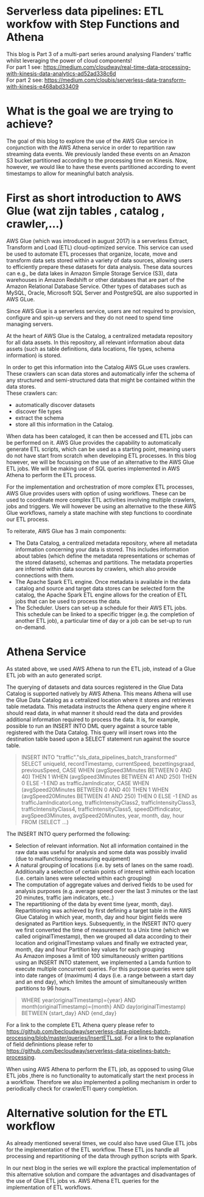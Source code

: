 # Serverless data pipelines: ETL workfow with Step Functions and Athena
This blog is Part 3 of a multi-part series around analysing Flanders’ traffic whilst leveraging the power of cloud components!    
For part 1 see: https://medium.com/cloudway/real-time-data-processing-with-kinesis-data-analytics-ad52ad338c6d  
For part 2 see: https://medium.com/cloubis/serverless-data-transform-with-kinesis-e468abd33409  

# What is the goal we are trying to achieve?
The goal of this blog to explore the use of the AWS Glue service in conjunction with the AWS Athena service in order to repartition raw streaming data events. We previously landed these events on an Amazon S3 bucket partitioned according to the processing time on Kinesis. Now, however, we would like to have these events partitioned according to event timestamps to allow for meaningful batch analysis.    

# First as short introduction to AWS Glue (wat zijn tables , catalog , crawler,…)
AWS Glue (which was introduced in august 2017) is a serverless Extract, Transform and Load (ETL) cloud-optimized service. This service can used be used to automate ETL processes that organize, locate, move and transform data sets stored within a variety of data sources, allowing users to efficiently prepare these datasets for data analysis. These data sources can e.g., be data lakes in Amazon Simple Storage Service (S3), data warehouses in Amazon Redshift or other databases that are part of the Amazon Relational Database Service. Other types of databases such as MySQL, Oracle, Microsoft SQL Server and PostgreSQL are also supported in AWS GLue.   

Since AWS Glue is a serverless service, users are not required to provision, configure and spin-up servers and they do not need to spend time managing servers.   

At the heart of AWS Glue is the Catalog, a centralized metadata repository for all data assets. In this repository, all relevant information about data assets (such as table definitions, data locations, file types, schema information) is stored.

In order to get this information into the Catalog AWS GLue uses crawlers. These crawlers can scan data stores and automatically infer the schema of any structured and semi-structured data that might be contained within the data stores.   
These crawlers can: 
* automatically discover datasets 
* discover file types 
* extract the schema
* store all this information in the Catalog. 

When data has been cataloged, it can then be accessed and ETL jobs can be performed on it. AWS Glue provides the capability to automatically generate ETL scripts, which can be used as a starting point, meaning users do not have start from scratch when developing ETL processes. In this blog however, we will be focussing on the use of an alternative to the AWS Glue ETL jobs. We will be making use of SQL queries implemented in AWS Athena to perform the ETL process.  

For the implementation and orchestration of more complex ETL processes, AWS Glue provides users with option of using workflows. These can be used to coordinate more complex ETL activities involving multiple crawlers, jobs and triggers. We will however be using an alternative to the these AWS Glue workflows, namely a state machine with step functions to coordinate our ETL process.  

To reiterate, AWS Glue has 3 main components:
* The Data Catalog, a centralized metadata repository, where all metadata information concerning  your data is stored. This includes information about tables (which define the metadata representations or schemas of the stored datasets), schemas and partitions. The metadata properties are inferred within data sources by crawlers, which also provide connections with them.
* The Apache Spark ETL engine. Once metadata is available in the data catalog and source and target data stores can be selected form the catalog, the Apache Spark ETL engine allows for the creation of ETL jobs that can be used to process the data.    
* The Scheduler. Users can set-up a schedule for their AWS ETL jobs. This schedule can be linked to a specific trigger (e.g. the completion of another ETL job), a particular time of day or a job can be set-up to run on-demand.

# Athena Service
As stated above, we used AWS Athena to run the ETL job, instead of a Glue ETL job with an auto generated script. 

The querying of datasets and data sources registered in the Glue Data Catalog is supported natively by AWS Athena. This means Athena will use the Glue Data Catalog as a cetralized location where it stores and retrieves table metadata. This metadata instructs the Athena query engine where it should read data, in what manner it should read the data and provides additional information required to process the data.
It is, for example, possible to run an INSERT INTO DML query against a source table registered with the Data Catalog. This query will insert rows into the destination table based upon a SELECT statement run against the source table. 

> INSERT INTO "traffic"."sls_data_pipelines_batch_transformed"  
SELECT uniqueId, recordTimestamp, currentSpeed, bezettingsgraad, previousSpeed, CASE WHEN (avgSpeed3Minutes BETWEEN 0 AND 40) THEN 1 WHEN (avgSpeed3Minutes BETWEEN 41 AND 250) THEN 0 ELSE -1 END as trafficJamIndicator, CASE WHEN (avgSpeed20Minutes BETWEEN 0 AND 40) THEN 1 WHEN (avgSpeed20Minutes BETWEEN 41 AND 250) THEN 0 ELSE -1 END as trafficJamIndicatorLong, trafficIntensityClass2, trafficIntensityClass3, trafficIntensityClass4, trafficIntensityClass5, speedDiffindicator, avgSpeed3Minutes, avgSpeed20Minutes, year, month, day, hour   
FROM (SELECT ...)

The INSERT INTO query performed the following:
* Selection of relevant information. Not all information contained in the raw data was useful for analysis and some data was possibly invalid (due to malfunctioning measuring equipment)
* A natural grouping of locations (i.e. by sets of lanes on the same road). Additionally a selection of certain points of interest within each location (i.e. certain lanes were selected within each grouping)
* The computation of aggregate values and derived fields to be used for analysis purposes (e.g. average speed over the last 3 minutes or the last 20 minutes, traffic jam indicators, etc..)  
* The repartitioning of the data by event time (year, month, day). Repartitioning was achieved by first defining a  target table in the AWS Glue Catalog in which year, month, day and hour bigint fields were designated as Partition keys. Subsequently, in the INSERT INTO query we first converted the time of measurement to a Unix time (which we called originalTimestamp), then we grouped all data according to their location and originalTimestamp values and finally we extracted year, month, day and hour Partition key values for each grouping   
As Amazon imposes a limit of 100 simultaneously written partitions using an INSERT INTO statement, we implemented a Lamda funtion to execute multiple concurrent queries. For this purpose queries were split into date ranges of (maximum) 4 days (i.e. a range between a start day and an end day), which limites the amount of simultaneously written partitions to 96 hours.
> WHERE year(originalTimestamp)={year} AND month(originalTimestamp)={month} AND day(originalTimestamp) BETWEEN {start_day} AND {end_day}

For a link to the complete ETL Athena query please refer to https://github.com/becloudway/serverless-data-pipelines-batch-processing/blob/master/queries/InsertETL.sql.
For a link to the explanation of field definintions please refer to https://github.com/becloudway/serverless-data-pipelines-batch-processing. 



When using AWS Athena to perform the ETL job, as opposed to using Glue ETL jobs ,there is no functionality to automatically start the next process in a workflow. Therefore we also implemented a polling mechanism in order to periodically check for crawler/ETl query completion.

# Alternative solution for the ETL workflow
As already mentioned several times, we could also have used Glue ETL jobs for the implementation of the ETL workflow. These ETL jos handle all processing and repartitioning of the data through python scripts with Spark.

In our next blog in the series we will explore the practical implementation of this alternative solution and compare the advantages and disadvantages of the use of Glue ETL jobs vs. AWS Athena ETL queries for the implementation of ETL workflows.    










